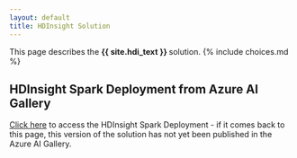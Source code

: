 ```yaml
---
layout: default
title: HDInsight Solution
---
```

<div class="alert alert-success" role="alert"> This page describes the 
<strong>
{{ site.hdi_text }}
</strong>
solution.
 {% include choices.md %}
</div> 

## HDInsight Spark Deployment from Azure AI Gallery 

 [Click here](https://aka.ms/loanchargeoffhdi) to access the HDInsight Spark Deployment - if it comes back to this page, this version of the solution has not yet been published in the Azure AI Gallery.